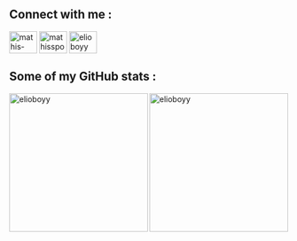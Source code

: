 <h2 align="left">Connect with me :</h3>
<p align="left">
  <a href="https://linkedin.com/in/mathis-sportiello" target="blank"
    ><img
      align="center"
      src="https://raw.githubusercontent.com/rahuldkjain/github-profile-readme-generator/master/src/images/icons/Social/linked-in-alt.svg"
      alt="mathis-sportiello"
      height="40"
      width="50"
  /></a>
  <a href="https://instagram.com/mathissportiello" target="blank"
    ><img
      align="center"
      src="https://raw.githubusercontent.com/rahuldkjain/github-profile-readme-generator/master/src/images/icons/Social/instagram.svg"
      alt="mathissportiello"
      height="40"
      width="50"
  /></a>
  <a href="https://discord.com/users/1016829756727119994" target="blank"
    ><img
      align="center"
      src="https://raw.githubusercontent.com/rahuldkjain/github-profile-readme-generator/master/src/images/icons/Social/discord.svg"
      alt="elioboyy"
      height="40"
      width="50"
  /></a>
</p>

<h2>Some of my GitHub stats :</h3>
<p>
  <img
    style="height: 250px"
    align="left"
    src="https://github-readme-stats.vercel.app/api/top-langs?username=elioboyy&show_icons=true&theme=dracula&locale=en&layout=compact"
    alt="elioboyy"
  />
</p>

<p>
  <img
    style="height: 250px"
    align="center"
    src="https://github-readme-streak-stats.herokuapp.com/?user=elioboyy&"
    alt="elioboyy"
  />
</p>
